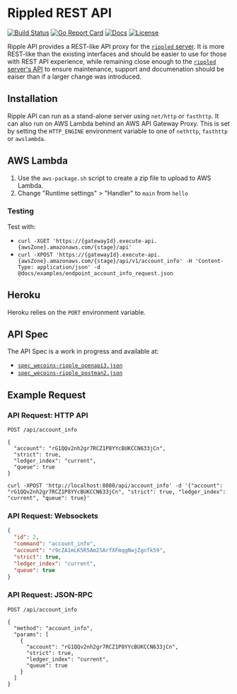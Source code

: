 # Rippled REST API

[![Build Status][build-status-svg]][build-status-url]
[![Go Report Card][goreport-svg]][goreport-url]
[![Docs][docs-godoc-svg]][docs-godoc-url]
[![License][license-svg]][license-url]

Ripple API provides a REST-like API proxy for the [`rippled` server](https://github.com/ripple/rippled). It is more REST-like than the existing interfaces and should be easier to use for those with REST API experience, while remaining close enough to the [`rippled` server's API](https://xrpl.org/rippled-api.html) to ensure maintenance, support and documenation should be eaiser than if a larger change was introduced.

## Installation

Ripple API can run as a stand-alone server using `net/http` or `fasthttp`. It can also run on AWS Lambda behind an AWS API Gateway Proxy. This is set by setting the `HTTP_ENGINE` environment variable to one of `nethttp`, `fasthttp` or `awslambda`.

## AWS Lambda

1. Use the `aws-package.sh` script to create a zip file to upload to AWS Lambda.
1. Change "Runtime settings"  > "Handler" to `main` from `hello`

### Testing

Test with:

* `curl -XGET 'https://{gatewayId}.execute-api.{awsZone}.amazonaws.com/{stage}/api'`
* `curl -XPOST 'https://{gatewayId}.execute-api.{awsZone}.amazonaws.com/{stage}/api/v1/account_info' -H 'Content-Type: application/json' -d @docs/examples/endpoint_account_info_request.json`

## Heroku

Heroku relies on the `PORT` environment variable.

## API Spec

The API Spec is a work in progress and available at:

* [`spec_wecoins-ripple_openapi3.json`](spec_wecoins-ripple_openapi3.json)
* [`spec_wecoins-ripple_postman2.json`](spec_wecoins-ripple_postman2.json)

## Example Request

### API Request: HTTP API

```
POST /api/account_info

{
  "account": "rG1QQv2nh2gr7RCZ1P8YYcBUKCCN633jCn",
  "strict": true,
  "ledger_index": "current",
  "queue": true
}
```

```
curl -XPOST 'http://localhost:8080/api/account_info' -d '{"account": "rG1QQv2nh2gr7RCZ1P8YYcBUKCCN633jCn", "strict": true, "ledger_index": "current", "queue": true}'
```

### API Request: Websockets

```json
{
  "id": 2,
  "command": "account_info",
  "account": "r9cZA1mLK5R5Am25ArfXFmqgNwjZgnfk59",
  "strict": true,
  "ledger_index": "current",
  "queue": true
}
```

### API Request: JSON-RPC

```
POST /api/account_info

{
  "method": "account_info",
  "params": [
    {
      "account": "rG1QQv2nh2gr7RCZ1P8YYcBUKCCN633jCn",
      "strict": true,
      "ledger_index": "current",
      "queue": true
    }
  ]
}
```

 [build-status-svg]: https://github.com/wecoinshq/ripple-api/workflows/go%20build/badge.svg?branch=master
 [build-status-url]: https://github.com/wecoinshq/ripple-api/actions
 [goreport-svg]: https://goreportcard.com/badge/github.com/wecoinshq/ripple-api
 [goreport-url]: https://goreportcard.com/report/github.com/wecoinshq/ripple-api
 [docs-godoc-svg]: https://pkg.go.dev/badge/github.com/wecoinshq/ripple-api
 [docs-godoc-url]: https://pkg.go.dev/github.com/wecoinshq/ripple-api
 [license-svg]: https://img.shields.io/badge/license-MIT-blue.svg
 [license-url]: https://github.com/wecoinshq/ripple-api/blob/master/LICENSE